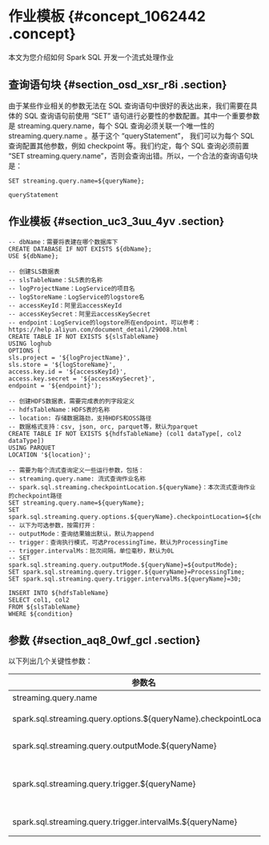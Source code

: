 # 作业模板 {#concept_1062442 .concept}

本文为您介绍如何 Spark SQL 开发一个流式处理作业

## 查询语句块 {#section_osd_xsr_r8i .section}

由于某些作业相关的参数无法在 SQL 查询语句中很好的表达出来，我们需要在具体的 SQL 查询语句前使用 “SET” 语句进行必要性的参数配置。其中一个重要参数是 streaming.query.name，每个 SQL 查询必须关联一个唯一性的 streaming.query.name 。基于这个 “queryStatement”， 我们可以为每个 SQL 查询配置其他参数，例如 checkpoint 等。我们约定，每个 SQL 查询必须前置 “SET streaming.query.name”，否则会查询出错。所以，一个合法的查询语句块是：

``` {#codeblock_iay_w6e_5rw}
SET streaming.query.name=${queryName};

queryStatement
```

## 作业模板 {#section_uc3_3uu_4yv .section}

``` {#codeblock_i6u_riu_6dp}
-- dbName：需要将表建在哪个数据库下
CREATE DATABASE IF NOT EXISTS ${dbName};
USE ${dbName};

-- 创建SLS数据表
-- slsTableName：SLS表的名称
-- logProjectName：LogService的项目名
-- logStoreName：LogService的logstore名
-- accessKeyId：阿里云accessKeyId
-- accessKeySecret：阿里云accessKeySecret
-- endpoint：LogService的logstore所在endpoint，可以参考：https://help.aliyun.com/document_detail/29008.html
CREATE TABLE IF NOT EXISTS ${slsTableName}
USING loghub
OPTIONS (
sls.project = '${logProjectName}',
sls.store = '${logStoreName}',
access.key.id = '${accessKeyId}',
access.key.secret = '${accessKeySecret}',
endpoint = '${endpoint}');

-- 创建HDFS数据表，需要完成表的列字段定义
-- hdfsTableName：HDFS表的名称
-- location: 存储数据路劲，支持HDFS和OSS路径
-- 数据格式支持：csv, json, orc, parquet等，默认为parquet
CREATE TABLE IF NOT EXISTS ${hdfsTableName} (col1 dataType[, col2 dataType])
USING PARQUET
LOCATION '${location}';

-- 需要为每个流式查询定义一些运行参数，包括：
-- streaming.query.name: 流式查询作业名称
-- spark.sql.streaming.checkpointLocation.${queryName}：本次流式查询作业的checkpoint路径
SET streaming.query.name=${queryName};
SET spark.sql.streaming.query.options.${queryName}.checkpointLocation=${checkpointLocation};
-- 以下为可选参数，按需打开：
-- outputMode：查询结果输出默认，默认为append
-- trigger：查询执行模式，可选ProcessingTime，默认为ProcessingTime
-- trigger.intervalMs：批次间隔，单位毫秒，默认为0L
-- SET spark.sql.streaming.query.outputMode.${queryName}=${outputMode};
SET spark.sql.streaming.query.trigger.${queryName}=ProcessingTime;
SET spark.sql.streaming.query.trigger.intervalMs.${queryName}=30;

INSERT INTO ${hdfsTableName}
SELECT col1, col2
FROM ${slsTableName}
WHERE ${condition}
```

## 参数 {#section_aq8_0wf_gcl .section}

以下列出几个关键性参数：

|参数名|说明|默认值|
|---|--|---|
|streaming.query.name|查询名|必须显式配置|
|spark.sql.streaming.query.options.$\{queryName\}.checkpointLocation|流式作业的 checkpoint 路径|必须显式配置|
|spark.sql.streaming.query.outputMode.$\{queryName\}|查询的 Output 模式|append|
|spark.sql.streaming.query.trigger.$\{queryName\}|查询执行模式，当前只支持ProcessingTime模式|ProcessingTime|
|spark.sql.streaming.query.trigger.intervalMs.$\{queryName\}|查询批次间隔时间，单位毫秒|0|


